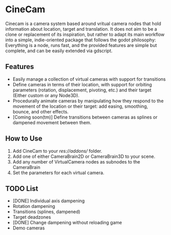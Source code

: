 # CineCam

Cinecam is a camera system based around vritual camera nodes that hold information about location, target and translation. It does not aim to be a clone or replacement of its inspiration, but rather to adapt its main workflow into a simple, indie-oriented package that follows the godot philosophy: Everything is a node, runs fast, and the provided features are simple but complete, and can be easily extended via gdscript.

## Features

- Easily manage a collection of virtual cameras with support for transitions
- Define cameras in terms of their location, with support for orbiting parameters (rotation, displacement, pivoting, etc.) and their target (Either custom or any Node3D).
- Procedurally animate cameras by manipulating how they respond to the movement of the location or their target: add easing, smoothing, bounce, and other effects.
- [Coming soon(tm)] Define transitions between cameras as splines or dampened movement between them.

## How to Use

1) Add CineCam to your *res://addons/* folder.
2) Add one of either CameraBrain2D or CameraBrain3D to your scene.
3) Add any number of VirtualCamera nodes as subnodes to the CameraBrain
4) Set the parameters for each virtual camera.

## TODO List

- [DONE] Individual axis dampening
- Rotation dampening
- Transitions (splines, dampened)
- Target deadzones
- [DONE] Change dampening without reloading game
- Demo cameras
